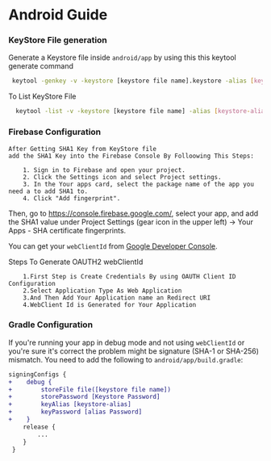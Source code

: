 # Android Guide

### KeyStore File generation
   
   Generate a Keystore file inside  `android/app` by using this this keytool generate command
   
   ```bash
    keytool -genkey -v -keystore [keystore file name].keystore -alias [keystore-alias] -keyalg RSA -keysize 2048 -validity 10000
   ```
  To List KeyStore File
  
   ```bash
     keytool -list -v -keystore [keystore file name] -alias [keystore-alias]
   ```
    
 ### Firebase Configuration
 
    After Getting SHA1 Key from KeyStore file 
    add the SHA1 Key into the Firebase Console By Folloowing This Steps:

        1. Sign in to Firebase and open your project.
        2. Click the Settings icon and select Project settings.
        3. In the Your apps card, select the package name of the app you need a to add SHA1 to.
        4. Click "Add fingerprint".
      
   Then, go to https://console.firebase.google.com/, select your app, and add the SHA1 value under Project Settings 
   (gear icon in the upper left) -> Your Apps - SHA certificate fingerprints.
     
   You can get your `webClientId` from [Google Developer Console](https://console.developers.google.com/apis/credentials).
   
   Steps To Generate OAUTH2 webClientId
   
        1.First Step is Create Credentials By using OAUTH Client ID Configuration
        2.Select Application Type As Web Application
        3.And Then Add Your Application name an Redirect URI
        4.WebClient Id is Generated for Your Application
        
    
 ### Gradle Configuration
 
   If you're running your app in debug mode and not using `webClientId` or you're sure it's correct the problem might be signature (SHA-1 or SHA-256) mismatch. You need to add the following to `android/app/build.gradle`:

```diff
signingConfigs {
+    debug {
+        storeFile file([keystore file name])
+        storePassword [Keystore Password]
+        keyAlias [keystore-alias]
+        keyPassword [alias Password]
+    }
    release {
        ...
    }
 }
```

